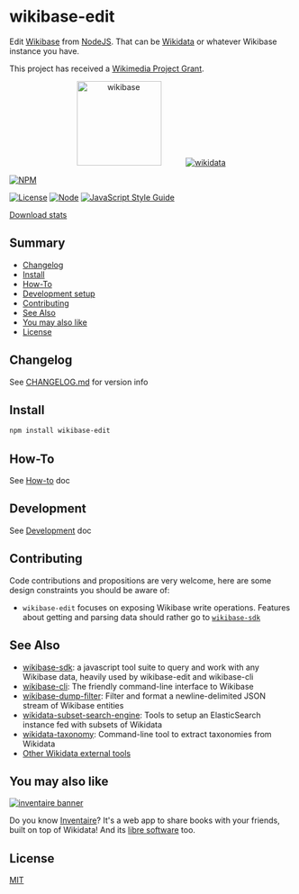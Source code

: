 # wikibase-edit
Edit [Wikibase](https://wikiba.se) from [NodeJS](https://nodejs.org). That can be [Wikidata](https://www.wikidata.org) or whatever Wikibase instance you have.

This project has received a [Wikimedia Project Grant](https://meta.wikimedia.org/wiki/Grants:Project/WikidataJS).

<div align="center">
  <a href="https://wikiba.se"><img height="150" src="https://raw.githubusercontent.com/maxlath/wikibase-sdk/main/assets/wikibase.png" alt="wikibase"></a>
  <!-- yeay hacky margin \o/ -->
  &nbsp;&nbsp;&nbsp;&nbsp;&nbsp;&nbsp;&nbsp;&nbsp;&nbsp;
  <a href="https://wikidata.org"><img src="https://raw.githubusercontent.com/maxlath/wikibase-sdk/main/assets/wikidata.jpg" alt="wikidata"></a>
</div>

[![NPM](https://nodei.co/npm/wikibase-edit.png?stars&downloads&downloadRank)](https://npmjs.com/package/wikibase-edit/)

[![License](https://img.shields.io/badge/license-MIT-blue.svg)](https://opensource.org/licenses/MIT)
[![Node](https://img.shields.io/badge/node-%3E=%20v7.6.0-brightgreen.svg)](http://nodejs.org)
[![JavaScript Style Guide](https://img.shields.io/badge/code%20style-standard-brightgreen.svg)](http://standardjs.com/)

[Download stats](https://npm-stat.com/charts.html?package=wikibase-edit)

## Summary
- [Changelog](CHANGELOG.md)
- [Install](#install)
- [How-To](https://github.com/maxlath/wikibase-edit/blob/main/docs/how_to.md)
- [Development setup](https://github.com/maxlath/wikibase-edit/blob/main/docs/development_setup.md)
- [Contributing](#contributing)
- [See Also](#see-also)
- [You may also like](#you-may-also-like)
- [License](#license)

## Changelog
See [CHANGELOG.md](CHANGELOG.md) for version info

## Install
```sh
npm install wikibase-edit
```

## How-To
See [How-to](docs/how_to.md) doc

## Development
See [Development](docs/development.md) doc

## Contributing

Code contributions and propositions are very welcome, here are some design constraints you should be aware of:
* `wikibase-edit` focuses on exposing Wikibase write operations. Features about getting and parsing data should rather go to [`wikibase-sdk`](https://github.com/maxlath/wikibase-sdk)

## See Also
* [wikibase-sdk](https://github.com/maxlath/wikibase-sdk): a javascript tool suite to query and work with any Wikibase data, heavily used by wikibase-edit and wikibase-cli
* [wikibase-cli](https://github.com/maxlath/wikibase-cli): The friendly command-line interface to Wikibase
* [wikibase-dump-filter](https://npmjs.com/package/wikibase-dump-filter): Filter and format a newline-delimited JSON stream of Wikibase entities
* [wikidata-subset-search-engine](https://github.com/inventaire/entities-search-engine/tree/wikidata-subset-search-engine): Tools to setup an ElasticSearch instance fed with subsets of Wikidata
* [wikidata-taxonomy](https://github.com/nichtich/wikidata-taxonomy): Command-line tool to extract taxonomies from Wikidata
* [Other Wikidata external tools](https://www.wikidata.org/wiki/Wikidata:Tools/External_tools)

## You may also like

[![inventaire banner](https://inventaire.io/public/images/inventaire-brittanystevens-13947832357-CC-BY-lighter-blue-4-banner-500px.png)](https://inventaire.io)

Do you know [Inventaire](https://inventaire.io/)? It's a web app to share books with your friends, built on top of Wikidata! And its [libre software](http://github.com/inventaire/inventaire) too.

## License
[MIT](LICENSE.md)
